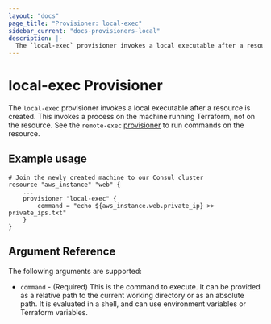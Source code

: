 ```yaml
---
layout: "docs"
page_title: "Provisioner: local-exec"
sidebar_current: "docs-provisioners-local"
description: |-
  The `local-exec` provisioner invokes a local executable after a resource is created. This invokes a process on the machine running Terraform, not on the resource. See the `remote-exec` provisioner to run commands on the resource.
---
```


# local-exec Provisioner

The `local-exec` provisioner invokes a local executable after a resource
is created. This invokes a process on the machine running Terraform, not on
the resource. See the `remote-exec` [provisioner](/docs/provisioners/remote-exec.html)
to run commands on the resource.

## Example usage

```
# Join the newly created machine to our Consul cluster
resource "aws_instance" "web" {
    ...
    provisioner "local-exec" {
        command = "echo ${aws_instance.web.private_ip} >> private_ips.txt"
    }
}
```

## Argument Reference

The following arguments are supported:

* `command` - (Required) This is the command to execute. It can be provided
  as a relative path to the current working directory or as an absolute path.
  It is evaluated in a shell, and can use environment variables or Terraform
  variables.

